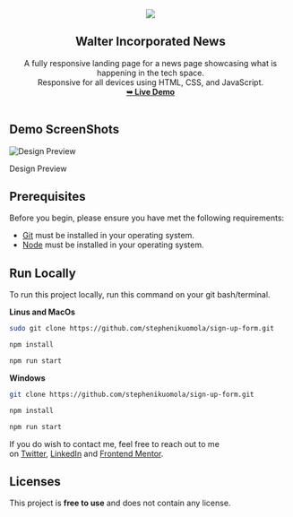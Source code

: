 
<div align="center">
  <img src="./assets/images/logo.svg" />
  <h2 align="center">Walter Incorporated News</h2>
	A fully responsive landing page for a news page showcasing what is happening in the tech space. <br />
  Responsive for all devices using HTML, CSS, and JavaScript.
  <br />
  <a href="https://walter-incorporated-news.vercel.app/"
    ><strong>➥ Live Demo</strong></a
  >
</div>

<br />


## Demo ScreenShots

![Design Preview](./design/desktop-preview.jpg)

Design Preview

## Prerequisites

Before you begin, please ensure you have met the following requirements:

- [Git](https://git-scm.com/) must be installed in your operating system.
- [Node](https://nodejs.org/en) must be installed in your operating system.

## Run Locally

To run this project locally, run this command on your git bash/terminal.

**Linus and MacOs**

```bash
sudo git clone https://github.com/stephenikuomola/sign-up-form.git

npm install

npm run start
```

**Windows**

```bash
git clone https://github.com/stephenikuomola/sign-up-form.git

npm install

npm run start
```

If you do wish to contact me, feel free to reach out to me on [Twitter](https://twitter.com/@stephenikuomola), [LinkedIn](https://www.linkedin.com/in/ikuomola-stephen/) and [Frontend Mentor](https://www.frontendmentor.io/profile/stephenikuomola).

## Licenses

This project is **free to use** and does not contain any license.